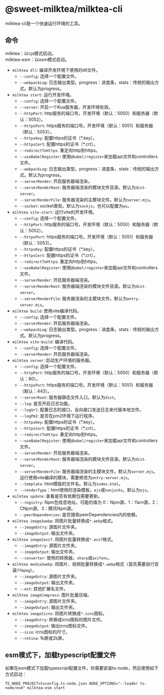 # @sweet-milktea/milktea-cli

milktea-cli是一个快速运行环境的工具。

## 命令

milktea：以cjs模式启动。   
milktea-esm：以esm模式启动。

* `milktea dll`: 编译开发环境下使用的dll文件。
  * `--config`: 选择一个配置文件。
  * `--webpackLog`: 日志输出类型。progress：进度条，stats：传统的输出方式。默认为progress。
* `milktea start`: 运行开发环境。
  * `--config`: 选择一个配置文件。
  * `--server`: 开启一个Koa服务器，开发环境有效。
  * `--httpPort`: http服务的端口号。开发环境（默认：5050）和服务器（默认：5052）。
  * `--httpsPort`: https服务的端口号。开发环境（默认：5051）和服务器（默认：5053）。
  * `--httpsKey`: 配置https的证书（*.key）。
  * `--httpsCert`: 配置https的证书（*.crt）。
  * `--redirectToHttps`: 重定向http到https。
  * `--useBabelRegister`: 使用`@babel/register`来加载api文件和controllers文件。
  * `--webpackLog`: 日志输出类型。progress：进度条，stats：传统的输出方式。默认为progress。
  * `--serverRender`: 开启服务器端渲染。
  * `--serverRenderRoot`: 服务器端渲染的模块文件目录。默认为`dist-server`。
  * `--serverRenderFile`: 服务器渲染的主模块文件。默认为`server.mjs`。
  * `--socket`: socket类型。默认为`sockjs`，也可以配置为`ws`。
* `milktea vite-start`: 运行vite的开发环境。
  * `--config`: 选择一个配置文件。
  * `--httpPort`: http服务的端口号。开发环境（默认：5050）和服务器（默认：5052）。
  * `--httpsPort`: https服务的端口号。开发环境（默认：5051）和服务器（默认：5053）。
  * `--httpsKey`: 配置https的证书（*.key）。
  * `--httpsCert`: 配置https的证书（*.crt）。
  * `--redirectToHttps`: 重定向http到https。
  * `--useBabelRegister`: 使用`@babel/register`来加载api文件和controllers文件。
  * `--serverRender`: 开启服务器端渲染。
  * `--serverRenderRoot`: 服务器端渲染的模块文件目录。默认为`dist-server`。
  * `--serverRenderFile`: 服务器渲染的主模块文件。默认为`entry-server.mjs`。
* `milktea build`: 使用vite编译代码。
  * `--config`: 选择一个配置文件。
  * `--serverRender`: 开启服务器端渲染。
  * `--webpackLog`: 日志输出类型。progress：进度条，stats：传统的输出方式。默认为progress。
* `milktea vite-build`: 编译代码。
  * `--config`: 选择一个配置文件。
  * `--serverRender`: 开启服务器端渲染。
* `milktea server`: 启动生产环境的服务器。
  * `--config`: 选择一个配置文件。
  * `--httpPort`: http服务的端口号。开发环境（默认：5050）和服务器（默认：80）。
  * `--httpsPort`: https服务的端口号。开发环境（默认：5051）和服务器（默认：443）。
  * `--serverRoot`: 服务器静态文件入口。默认为`dist`。
  * `--log`: 是否开启日志功能。
  * `--logUrl`: 配置日志的接口，会向接口发送日志来代替本地文件。
  * `--logPm2`: 是否在pm2环境下运行程序。
  * `--httpsKey`: 配置https的证书（*.key）。
  * `--httpsCert`: 配置https的证书（*.crt）。
  * `--redirectToHttps`: 重定向http到https。
  * `--useBabelRegister`: 使用`@babel/register`来加载api文件和controllers文件。
  * `--serverRender`: 开启服务器端渲染。
  * `--serverRenderRoot`: 服务器端渲染的模块文件目录。默认为`dist-server`。 
  * `--serverRenderFile`: 服务器端渲染的主模块文件。默认为`server.mjs`。运行使用vite编译的模块，需要修改为`entry-server.mjs`。
  * `--template`: html模版的文件名。默认为`index.html`。
  * `--renderType`：html使用的渲染模板，`ejs`或`nunjucks`。默认为`ejs`。
* `milktea update`: 查看是否有依赖包需要更新。
  * `--registry`: Npm包信息地址。可能的值为 0：Npm源，1：Yarn源，2：CNpm源，3：腾讯Npm源。
  * `--peerDependencies`: 是否搜索peerDependencies内的依赖。
* `milktea image2webp`: 将图片批量转换成`*.webp`格式。
  * `--imageEntry`: 源图片文件夹。
  * `--imageOutput`: 输出文件夹。
* `milktea image2avif`: 将图片批量转换成`*.avif`格式。
  * `--imageEntry`: 源图片文件夹。
  * `--imageOutput`: 输出文件夹。
  * `--converter`: 使用的转换器。`sharp`或`avifenc`。
* `milktea media2webp`: 将图片、视频批量转换成`*.webp`格式（首先需要自行安装`ffmpeg`）。
  * `--imageEntry`: 源图片文件夹。
  * `--imageOutput`: 输出文件夹。
  * `--ext`: 其他扩展名文件。
* `milktea imageCompress`: 图片批量压缩。
  * `--imageEntry`: 源图片文件夹。
  * `--imageOutput`: 输出文件夹。
* `milktea image2icns`: 将图片转换成`*.icns`图标。
  * `--imageEntry`: 转换成icns图标的图片文件。
  * `--imageOutput`: 输出icns图标文件。
  * `--size`: icns图标的尺寸。
  * `--retina`: 1k屏或2k屏。
  
## esm模式下，加载typescript配置文件

如果在esm模式下加载typescript配置文件，你需要安装ts-node，然后使用如下方式启动：

```shell
TS_NODE_PROJECT=tsconfig.ts-node.json NODE_OPTIONS="--loader ts-node/esm" milktea-esm start
```